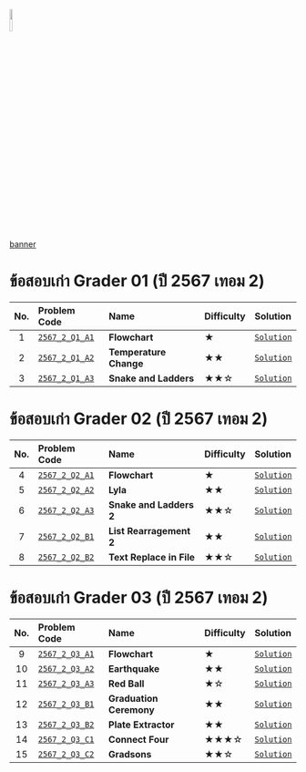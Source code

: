 <p align="left">
  <a href="../README.md">
    <img src="../../Z99-OTHERS/00-common/00-back.png" style="width:10%">
  </a>
</p>

[banner]()

# ข้อสอบเก่า Grader 01 (ปี 2567 เทอม 2)

| No. | Problem Code                                                                                         | Name                   | Difficulty | Solution                                                                                 |
| :-: | :--------------------------------------------------------------------------------------------------- | :--------------------- | :--------- | :--------------------------------------------------------------------------------------- |
|  1  | [`2567_2_Q1_A1`](https://drive.google.com/file/d/1f3hgd5TDKZhNo-mKpnOi-fUeMvVRQkOZ/view?usp=sharing) | **Flowchart**          | ★          | [`Solution`](/GE-Grader-Examination/G6702-Exam-2567-S2/Grader-01/2567_2_Q1_A1/README.md) |
|  2  | [`2567_2_Q1_A2`](https://drive.google.com/file/d/1j7D-tr5qBp5H0i1LItXGmxd--MQF71QW/view?usp=sharing) | **Temperature Change** | ★★         | [`Solution`](/GE-Grader-Examination/G6702-Exam-2567-S2/Grader-01/2567_2_Q1_A2/README.md) |
|  3  | [`2567_2_Q1_A3`](https://drive.google.com/file/d/1v0FWx0yP8K58KgW9GwB-JNcxdg_KzSO7/view?usp=sharing) | **Snake and Ladders**  | ★★☆        | [`Solution`](/GE-Grader-Examination/G6702-Exam-2567-S2/Grader-01/2567_2_Q1_A3/README.md) |

# ข้อสอบเก่า Grader 02 (ปี 2567 เทอม 2)

| No. | Problem Code                                                                                         | Name                     | Difficulty | Solution                                                                                 |
| :-: | :--------------------------------------------------------------------------------------------------- | :----------------------- | :--------- | :--------------------------------------------------------------------------------------- |
|  4  | [`2567_2_Q2_A1`](https://drive.google.com/file/d/1j65S2cZJpf_FsUE9_QZKgJipcFh5R8Xw/view?usp=sharing) | **Flowchart**            | ★          | [`Solution`](/GE-Grader-Examination/G6702-Exam-2567-S2/Grader-02/2567_2_Q2_A1/README.md) |
|  5  | [`2567_2_Q2_A2`](https://drive.google.com/file/d/1GhTOX-xn20MxpVoo8Q9_AnJzXfbU0CWA/view?usp=sharing) | **Lyla**                 | ★★         | [`Solution`](/GE-Grader-Examination/G6702-Exam-2567-S2/Grader-02/2567_2_Q2_A2/README.md) |
|  6  | [`2567_2_Q2_A3`](https://drive.google.com/file/d/1HxprZGmq1r8nJj6YRfVJyiFnFduKlb-T/view?usp=sharing) | **Snake and Ladders 2**  | ★★☆        | [`Solution`](/GE-Grader-Examination/G6702-Exam-2567-S2/Grader-02/2567_2_Q2_A3/README.md) |
|  7  | [`2567_2_Q2_B1`](https://drive.google.com/file/d/1g1L5WnvX83lrKPCAEQFQQbIM8RMDpLfe/view?usp=sharing) | **List Rearragement 2**  | ★★         | [`Solution`](/GE-Grader-Examination/G6702-Exam-2567-S2/Grader-02/2567_2_Q2_B1/README.md) |
|  8  | [`2567_2_Q2_B2`](https://drive.google.com/file/d/1JdGhOynEXVT9aRMdgd9qPwb9SeFidzX5/view?usp=sharing) | **Text Replace in File** | ★★☆        | [`Solution`](/GE-Grader-Examination/G6702-Exam-2567-S2/Grader-02/2567_2_Q2_B2/README.md) |

# ข้อสอบเก่า Grader 03 (ปี 2567 เทอม 2)

| No. | Problem Code                                                                                         | Name                    | Difficulty | Solution                                                                                 |
| :-: | :--------------------------------------------------------------------------------------------------- | :---------------------- | :--------- | :--------------------------------------------------------------------------------------- |
|  9  | [`2567_2_Q3_A1`](https://drive.google.com/file/d/1jhv8c59i_6af0xRp1c9lsiRnN2mYy4hB/view?usp=sharing) | **Flowchart**           | ★          | [`Solution`](/GE-Grader-Examination/G6702-Exam-2567-S2/Grader-03/2567_2_Q3_A1/README.md) |
| 10  | [`2567_2_Q3_A2`](https://drive.google.com/file/d/13OMN41ZzzXgnYZwzrfwgXP-PRR_fNqel/view?usp=sharing) | **Earthquake**          | ★★         | [`Solution`](/GE-Grader-Examination/G6702-Exam-2567-S2/Grader-03/2567_2_Q3_A2/README.md) |
| 11  | [`2567_2_Q3_A3`](https://drive.google.com/file/d/1xhNd3hF-0datqyz816erb_OIuLOHxJ79/view?usp=sharing) | **Red Ball**            | ★☆         | [`Solution`](/GE-Grader-Examination/G6702-Exam-2567-S2/Grader-03/2567_2_Q3_A3/README.md) |
| 12  | [`2567_2_Q3_B1`](https://drive.google.com/file/d/1KceParo05PeXgSq9s0pC8BPWIEBHC6El/view?usp=sharing) | **Graduation Ceremony** | ★★         | [`Solution`](/GE-Grader-Examination/G6702-Exam-2567-S2/Grader-03/2567_2_Q3_B1/README.md) |
| 13  | [`2567_2_Q3_B2`](https://drive.google.com/file/d/1JQPTF4RkH_XMh0RffyJAe--oFt2vvAsJ/view?usp=sharing) | **Plate Extractor**     | ★★         | [`Solution`](/GE-Grader-Examination/G6702-Exam-2567-S2/Grader-03/2567_2_Q3_B2/README.md) |
| 14  | [`2567_2_Q3_C1`](https://drive.google.com/file/d/1VZzXLBxJCZVnwWJkAfcxgIwhTQsdcmev/view?usp=sharing) | **Connect Four**        | ★★★☆       | [`Solution`](/GE-Grader-Examination/G6702-Exam-2567-S2/Grader-03/2567_2_Q3_C1/README.md) |
| 15  | [`2567_2_Q3_C2`](https://drive.google.com/file/d/1DckIjdZe0aP7xbSN2p3_BLqjfuZG5_QB/view?usp=sharing) | **Gradsons**            | ★★☆        | [`Solution`](/GE-Grader-Examination/G6702-Exam-2567-S2/Grader-03/2567_2_Q3_C2/README.md) |
